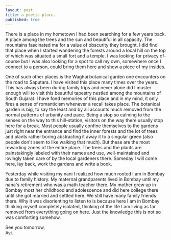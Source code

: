 ```yaml
---
layout: post
title: a poetic place.
published: true
---
```

There is a place in my hometown I had been searching for a few years back. A place among the trees and the sun and beautiful in all capacity. The mountains fascinated me for a value of obscurity they brought. I did find that place when I started wandering the forests around a local hill on the top of which was situated a small fort and a temple. I was looking for privacy of-course but I was also looking for a spot to call my own, somewhere once I connect to a person, could bring them here and show a piece of my insides. 

One of such other places is the Waghai botanical garden one encounters on the road to Saputara. I have visited this place many times over the years. This has always been during family trips and never alone did I muster enough will to visit this beautiful tapestry nestled among the mountains of South Gujarat. I have fond memories of this place and in my mind, it only fires a sense of romanticism whenever a recall takes place. The botanical garden is big, to say the least and by all accounts much removed from the normal patterns of urbanity and pace. Being a stop so calming to the senses on the way to this hill-station, visitors on the way there usually stop here for a break. Most people usually confine themselves to the gardens just right near the entrance and find the inner forests and the lot of trees and plants rather boring abstracting it away it to a singular green (also people don't seem to like walking that much). But these are the most rewarding zones of the entire place. The trees and the plants are painstakingly labeled with their names and use, well-maintained and lovingly taken care of by the local gardeners there. Someday I will come here, lay back, work the gardens and write a book.

Yesterday while visiting my nani I realized how much rooted I am in Bombay due to family history. My maternal grandparents lived in Bombay until my nana's retirement who was a math teacher there. My mother grew up in Bombay most her childhood and adolescence and did here college there until she got married and settled here. We still have many family friends there. Why it was disorienting to listen to is because here I am in Bombay thinking myself completely isolated, thinking of the life I am living as far removed from everything going on here. Just the knowledge this is not so was comforting somehow. 

See you tomorrow,  
Avi.
